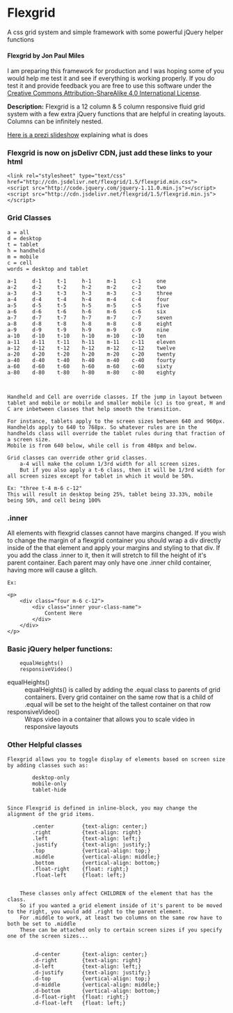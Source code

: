 Flexgrid
========

A css grid system and simple framework with some powerful jQuery helper functions

<h4>Flexgrid by Jon Paul Miles</h4>

<p>I am preparing this framework for production and I was hoping some of you would help me test it and see if everything is working properly. If you do test it and provide feedback you are free to use this software under the <a href="http://creativecommons.org/licenses/by-sa/4.0/">Creative Commons Attribution-ShareAlike 4.0 International License</a>.</p>

<p><strong>Description:</strong> Flexgrid is a 12 column & 5 column responsive fluid grid system with a few extra jQuery functions that are helpful in creating layouts. Columns can be infinitely nested.</p>

<a href="http://prezi.com/g6hegtfman6v/present/?follow=lrcjdsehcowe&auth_key=oeeglh1#114_24309637">Here is a prezi slideshow</a> explaining what is does

<h3>Flexgrid is now on jsDelivr CDN, just add these links to your html</h3>

	<link rel="stylesheet" type="text/css" href="http://cdn.jsdelivr.net/flexgrid/1.5/flexgrid.min.css">
	<script src="http://code.jquery.com/jquery-1.11.0.min.js"></script>
	<script src="http://cdn.jsdelivr.net/flexgrid/1.5/flexgrid.min.js"></script>


<h3>Grid Classes</h3>
	
	a = all
	d = desktop
	t = tablet
	h = handheld
	m = mobile 
	c = cell
	words = desktop and tablet
	
	a-1		d-1		t-1		h-1		m-1		c-1		one
	a-2		d-2		t-2		h-2		m-2		c-2		two
	a-3		d-3		t-3		h-3		m-3		c-3		three
	a-4		d-4		t-4		h-4		m-4		c-4		four
	a-5		d-5		t-5		h-5		m-5		c-5		five
	a-6		d-6		t-6		h-6		m-6		c-6		six
	a-7		d-7		t-7		h-7		m-7		c-7		seven
	a-8		d-8		t-8		h-8		m-8		c-8		eight
	a-9		d-9		t-9		h-9		m-9		c-9		nine
	a-10	d-10	t-10	h-10	m-10	c-10	ten
	a-11	d-11	t-11	h-11	m-11	c-11	eleven
	a-12	d-12	t-12	h-12	m-12	c-12	twelve
	a-20	d-20	t-20	h-20	m-20	c-20	twenty
	a-40	d-40	t-40	h-40	m-40	c-40	fourty
	a-60	d-60	t-60	h-60	m-60	c-60	sixty
	a-80	d-80	t-80	h-80	m-80	c-80	eighty
	
	
	
	Handheld and Cell are override classes. If the jump in layout between tablet and mobile or mobile and smaller mobile (c) is too great, H and C are inbetween classes that help smooth the transition.
	
	For instance, tablets apply to the screen sizes between 640 and 960px. 
	Handhelds apply to 640 to 768px. So whatever rules are in the handhelds class will override the tablet rules during that fraction of a screen size. 
	Mobile is from 640 below, while cell is from 480px and below.
	
	Grid classes can override other grid classes.
		a-4 will make the column 1/3rd width for all screen sizes. 
		But if you also apply a t-6 class, then it will be 1/3rd width for all screen sizes except for tablet in which it would be 50%.
	
	Ex: "three t-4 m-6 c-12" 
	This will result in desktop being 25%, tablet being 33.33%, mobile being 50%, and cell being 100%

<h3>.inner</h3>
	All elements with flexgrid classes cannot have margins changed. 
	If you wish to change the margin of a flexgrid container you should wrap a div directly inside of the that element and apply your margins and styling to that div. 
	If you add the class .inner to it, then it will stretch to fill the height of it's parent container. 
	Each parent may only have one .inner child container, having more will cause a glitch.

	Ex:

	<p>
		<div class="four m-6 c-12">
			<div class="inner your-class-name">
				Content Here
			</div>
		</div>
	</p>


<h3>Basic jQuery helper functions:</h3>
	
		equalHeights()
		responsiveVideo()
	

<dl>
<dt>equalHeights()</dt>
	<dd>equalHeights() is called by adding the .equal class to parents of grid containers. Every grid container on the same row that is a child of .equal will be set to the height of the tallest container on that row</dd>

<dt>responsiveVideo()</dt>
	<dd>Wraps video in a container that allows you to scale video in responsive layouts</dd>
</dl>

<h3>Other Helpful classes</h3>

	Flexgrid allows you to toggle display of elements based on screen size by adding classes such as:
		
			desktop-only
			mobile-only
			tablet-hide
		

	Since Flexgrid is defined in inline-block, you may change the alignment of the grid items.
		
			.center 		{text-align: center;}
			.right			{text-align: right}
			.left			{text-align: left;}
			.justify 		{text-align: justify;}
			.top 			{vertical-align: top;}
			.middle 		{vertical-align: middle;}
			.bottom 		{vertical-align: bottom;}
			.float-right	{float: right;}
			.float-left 	{float: left;}
		

		These classes only affect CHILDREN of the element that has the class. 
		So if you wanted a grid element inside of it's parent to be moved to the right, you would add .right to the parent element. 
		For .middle to work, at least two columns on the same row have to both be set to .middle
		These can be attached only to certain screen sizes if you specify one of the screen sizes...

		
			.d-center 		{text-align: center;}
			.d-right		{text-align: right}
			.d-left			{text-align: left;}
			.d-justify 		{text-align: justify;}
			.d-top 			{vertical-align: top;}
			.d-middle 		{vertical-align: middle;}
			.d-bottom 		{vertical-align: bottom;}
			.d-float-right	{float: right;}
			.d-float-left 	{float: left;}
